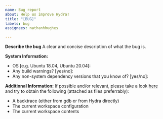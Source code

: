 ```yaml
---
name: Bug report
about: Help us improve Hydra!
title: "[BUG]"
labels: bug
assignees: nathanhhughes

---
```


**Describe the bug**
A clear and concise description of what the bug is.

**System Information:**
 - OS [e.g. Ubuntu 18.04, Ubuntu 20.04]: 
 - Any build warnings? [yes/no]: 
 - Any non-system dependency versions that you know of? [yes/no]: 

**Additional Information:**
If possible and/or relevant, please take a look [here](/MIT-SPARK/Hydra/blob/main/doc/debugging.md) and try to obtain the following (attached as files preferrably):
- A backtrace (either from gdb or from Hydra directly)
- The current workspace configuration
- The current workspace contents
